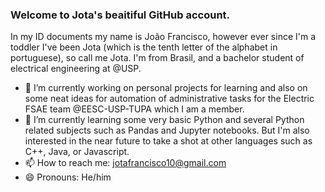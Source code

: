 ### Welcome to Jota's beaitiful GitHub account.

In my ID documents my name is João Francisco, however ever since I'm a toddler I've been Jota (which is the tenth letter of the alphabet in portuguese), so call me Jota. I'm from Brasil, and a bachelor student of electrical engineering at @USP. 

- 🔭 I’m currently working on personal projects for learning and also on some neat ideas for automation of administrative tasks for the Electric FSAE team @EESC-USP-TUPA which I am a member.
- 🌱 I’m currently learning some very basic Python and several Python related subjects such as Pandas and Jupyter notebooks. But I'm also interested in the near future to take a shot at other languages such as C++, Java, or Javascript.
- 📫 How to reach me: jotafrancisco10@gmail.com
- 😄 Pronouns: He/him
